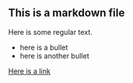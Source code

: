 ## This is a markdown file

Here is some regular text.
* here is a bullet
* here is another bullet

[Here is a link](https://www.coursera.org/)